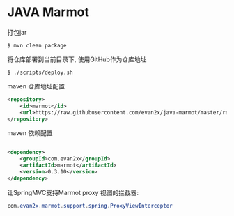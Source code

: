 # JAVA Marmot

打包jar

```shell
$ mvn clean package
```

将仓库部署到当前目录下, 使用GitHub作为仓库地址

```shell
$ ./scripts/deploy.sh
```

maven 仓库地址配置

```xml
<repository>
    <id>marmot</id>
    <url>https://raw.githubusercontent.com/evan2x/java-marmot/master/repository</url>
</repository>
```

maven 依赖配置

```xml

<dependency>
    <groupId>com.evan2x</groupId>
    <artifactId>marmot</artifactId>
    <version>0.3.10</version>
</dependency>
```

让SpringMVC支持Marmot proxy 视图的拦截器:

```java
com.evan2x.marmot.support.spring.ProxyViewInterceptor
```

